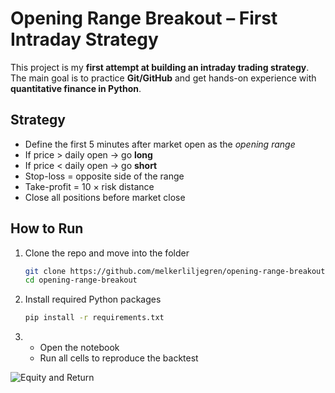 # Opening Range Breakout – First Intraday Strategy

This project is my **first attempt at building an intraday trading strategy**.  
The main goal is to practice **Git/GitHub** and get hands-on experience with **quantitative finance in Python**.

## Strategy
- Define the first 5 minutes after market open as the *opening range*  
- If price > daily open → go **long**  
- If price < daily open → go **short**  
- Stop-loss = opposite side of the range  
- Take-profit = 10 × risk distance  
- Close all positions before market close  

## How to Run
1. Clone the repo and move into the folder  
   ```bash
   git clone https://github.com/melkerliljegren/opening-range-breakout.git
   cd opening-range-breakout
   
2. Install required Python packages
   ```bash
   pip install -r requirements.txt
   
3. - Open the notebook
   - Run all cells to reproduce the backtest
   
![Equity and Return](assets/equity_with_return.png)
